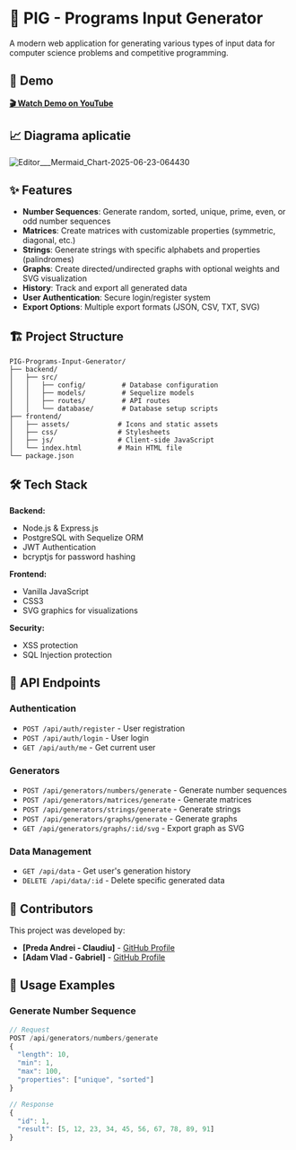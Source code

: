 # 🐷 PIG - Programs Input Generator

A modern web application for generating various types of input data for computer science problems and competitive programming.

## 🎥 Demo

**[🎬 Watch Demo on YouTube](https://www.youtube.com/watch?v=eYo0Ifwd7pQ)**

## 📈 Diagrama aplicatie
![Editor___Mermaid_Chart-2025-06-23-064430](https://github.com/user-attachments/assets/fe0ca530-91b2-46af-be6f-c09ad6a6e739)

## ✨ Features

- **Number Sequences**: Generate random, sorted, unique, prime, even, or odd number sequences
- **Matrices**: Create matrices with customizable properties (symmetric, diagonal, etc.)
- **Strings**: Generate strings with specific alphabets and properties (palindromes)
- **Graphs**: Create directed/undirected graphs with optional weights and SVG visualization
- **History**: Track and export all generated data
- **User Authentication**: Secure login/register system
- **Export Options**: Multiple export formats (JSON, CSV, TXT, SVG)

## 🏗️ Project Structure

```
PIG-Programs-Input-Generator/
├── backend/
│   ├── src/
│   │   ├── config/         # Database configuration
│   │   ├── models/         # Sequelize models
│   │   ├── routes/         # API routes
│   │   └── database/       # Database setup scripts
├── frontend/
│   ├── assets/            # Icons and static assets
│   ├── css/               # Stylesheets
│   ├── js/                # Client-side JavaScript
│   └── index.html         # Main HTML file
└── package.json
```

## 🛠️ Tech Stack

**Backend:**
- Node.js & Express.js
- PostgreSQL with Sequelize ORM
- JWT Authentication
- bcryptjs for password hashing

**Frontend:**
- Vanilla JavaScript
- CSS3
- SVG graphics for visualizations

**Security:**
- XSS protection
- SQL Injection protection

## 📖 API Endpoints

### Authentication
- `POST /api/auth/register` - User registration
- `POST /api/auth/login` - User login
- `GET /api/auth/me` - Get current user

### Generators
- `POST /api/generators/numbers/generate` - Generate number sequences
- `POST /api/generators/matrices/generate` - Generate matrices
- `POST /api/generators/strings/generate` - Generate strings
- `POST /api/generators/graphs/generate` - Generate graphs
- `GET /api/generators/graphs/:id/svg` - Export graph as SVG

### Data Management
- `GET /api/data` - Get user's generation history
- `DELETE /api/data/:id` - Delete specific generated data

## 👥 Contributors

This project was developed by:

- **[Preda Andrei - Claudiu]** - [GitHub Profile](https://github.com/MTAxD12)
- **[Adam Vlad - Gabriel]** - [GitHub Profile](https://github.com/adam-vlad)

## 📝 Usage Examples

### Generate Number Sequence
```javascript
// Request
POST /api/generators/numbers/generate
{
  "length": 10,
  "min": 1,
  "max": 100,
  "properties": ["unique", "sorted"]
}

// Response
{
  "id": 1,
  "result": [5, 12, 23, 34, 45, 56, 67, 78, 89, 91]
}
```
